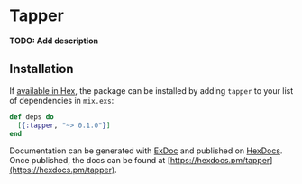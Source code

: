 # Tapper

**TODO: Add description**

## Installation

If [available in Hex](https://hex.pm/docs/publish), the package can be installed
by adding `tapper` to your list of dependencies in `mix.exs`:

```elixir
def deps do
  [{:tapper, "~> 0.1.0"}]
end
```

Documentation can be generated with [ExDoc](https://github.com/elixir-lang/ex_doc)
and published on [HexDocs](https://hexdocs.pm). Once published, the docs can
be found at [https://hexdocs.pm/tapper](https://hexdocs.pm/tapper).


